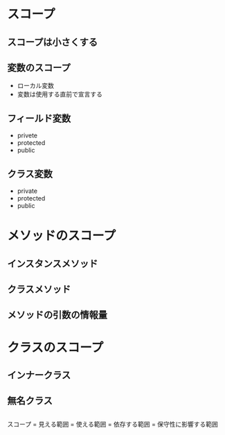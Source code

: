 # スコープ

## スコープは小さくする

## 変数のスコープ
* ローカル変数
* 変数は使用する直前で宣言する

## フィールド変数
* privete
* protected
* public

## クラス変数
* private
* protected
* public

# メソッドのスコープ

## インスタンスメソッド
## クラスメソッド
## メソッドの引数の情報量

# クラスのスコープ

## インナークラス
## 無名クラス
## 

スコープ = 見える範囲 = 使える範囲 = 依存する範囲 = 保守性に影響する範囲
